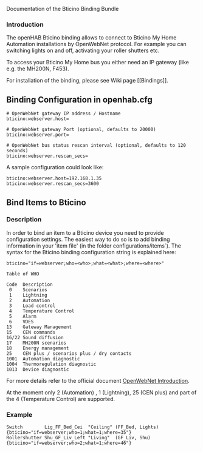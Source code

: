 Documentation of the Bticino Binding Bundle

### Introduction

The openHAB Bticino binding allows to connect to Bticino My Home Automation installations by OpenWebNet protocol.
For example you can switching lights on and off, activating your roller shutters etc.

To access your Bticino My Home bus you either need an IP gateway (like e.g. the MH200N, F453).

For installation of the binding, please see Wiki page [[Bindings]].

## Binding Configuration in openhab.cfg

    # OpenWebNet gateway IP address / Hostname
    bticino:webserver.host=

    # OpenWebNet gateway Port (optional, defaults to 20000)
    bticino:webserver.port=

    # OpenWebNet bus status rescan interval (optional, defaults to 120 seconds)
    bticino:webserver.rescan_secs=

A sample configuration could look like:

    bticino:webserver.host=192.168.1.35
    bticino:webserver.rescan_secs=3600

## Bind Items to Bticino

### Description
In order to bind an item to a Bticino device you need to provide configuration settings. The easiest way to do so is to add  binding information in your 'item file' (in the folder configurations/items`). The syntax for the Bticino binding configuration string is explained here:

    bticino="if=webserver;who=<who>;what=<what>;where=<where>"

    Table of WHO

    Code  Description
     0    Scenarios
     1    Lightning
     2    Automation
     3    Load control
     4    Temperature Control
     5    Alarm
     6    VDES
    13    Gateway Management
    15    CEN commands
    16/22 Sound diffusion
    17    MH200N scenarios
    18    Energy management
    25    CEN plus / scenarios plus / dry contacts
    1001  Automation diagnostic
    1004  Thermoregulation diagnostic
    1013  Device diagnostic

For more details refer to the official document [OpenWebNet Introduction](http://www.myopen-legrandgroup.com/resources/own_protocol/m/own_documents/16.aspx).

At the moment only 2 (Automation) , 1 (Lightning), 25 (CEN plus) and part of the 4 (Temperature Control) are supported.

### Example

    Switch        Lig_FF_Bed_Cei  "Ceiling" (FF_Bed, Lights) {bticino="if=webserver;who=1;what=1;where=35"}
    Rollershutter Shu_GF_Liv_Left "Living"  (GF_Liv, Shu)    {bticino="if=webserver;who=2;what=1;where=46"}